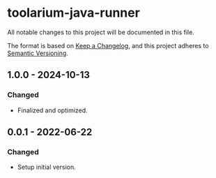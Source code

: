 # toolarium-java-runner

All notable changes to this project will be documented in this file.

The format is based on [Keep a Changelog](https://keepachangelog.com/en/1.0.0/),
and this project adheres to [Semantic Versioning](https://semver.org/spec/v2.0.0.html).

## 1.0.0 - 2024-10-13
### Changed
- Finalized and optimized.

## 0.0.1 - 2022-06-22
### Changed
- Setup initial version.

